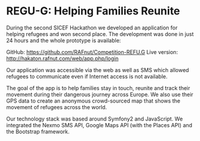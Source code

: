 REGU-G: Helping Families Reunite
=========

During the second SICEF Hackathon we developed an application for helping refugees and won second place. The development was done in just 24 hours and the whole prototype is available:

GitHub: https://github.com/RAFnut/Competition-REFU.G
Live version: http://hakaton.rafnut.com/web/app.php/login

Our application was accessible via the web as well as SMS which allowed refugees to communicate even if Internet access is not available.

The goal of the app is to help families stay in touch, reunite and track their movement during their dangerous journey across Europe. We also use their GPS data to create an anonymous crowd-sourced map that shows the movement of refugees across the world.

Our technology stack was based around Symfony2 and JavaScript. We integrated the Nexmo SMS API, Google Maps API (with the Places API) and the Bootstrap framework.
